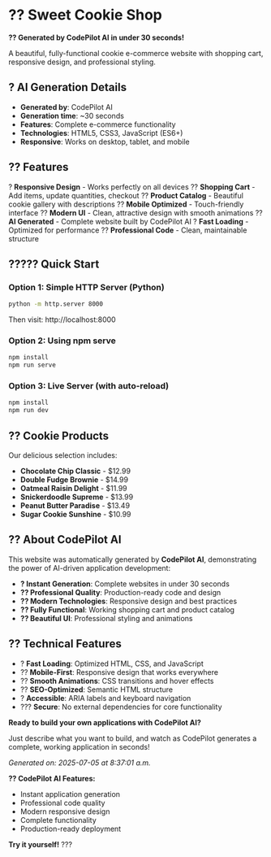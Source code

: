# ?? Sweet Cookie Shop

**?? Generated by CodePilot AI in under 30 seconds!**

A beautiful, fully-functional cookie e-commerce website with shopping cart, responsive design, and professional styling.

## ? AI Generation Details

- **Generated by**: CodePilot AI
- **Generation time**: ~30 seconds
- **Features**: Complete e-commerce functionality
- **Technologies**: HTML5, CSS3, JavaScript (ES6+)
- **Responsive**: Works on desktop, tablet, and mobile

## ?? Features

? **Responsive Design** - Works perfectly on all devices
?? **Shopping Cart** - Add items, update quantities, checkout
?? **Product Catalog** - Beautiful cookie gallery with descriptions
?? **Mobile Optimized** - Touch-friendly interface
?? **Modern UI** - Clean, attractive design with smooth animations
?? **AI Generated** - Complete website built by CodePilot AI
? **Fast Loading** - Optimized for performance
?? **Professional Code** - Clean, maintainable structure

## ????? Quick Start

### Option 1: Simple HTTP Server (Python)
```bash
python -m http.server 8000
```
Then visit: http://localhost:8000

### Option 2: Using npm serve
```bash
npm install
npm run serve
```

### Option 3: Live Server (with auto-reload)
```bash
npm install
npm run dev
```

## ?? Cookie Products

Our delicious selection includes:

- **Chocolate Chip Classic** - $12.99
- **Double Fudge Brownie** - $14.99  
- **Oatmeal Raisin Delight** - $11.99
- **Snickerdoodle Supreme** - $13.99
- **Peanut Butter Paradise** - $13.49
- **Sugar Cookie Sunshine** - $10.99

## ?? About CodePilot AI

This website was automatically generated by **CodePilot AI**, demonstrating the power of AI-driven application development:

- **? Instant Generation**: Complete websites in under 30 seconds
- **?? Professional Quality**: Production-ready code and design
- **?? Modern Technologies**: Responsive design and best practices
- **?? Fully Functional**: Working shopping cart and product catalog
- **?? Beautiful UI**: Professional styling and animations

## ?? Technical Features

- ? **Fast Loading**: Optimized HTML, CSS, and JavaScript
- ?? **Mobile-First**: Responsive design that works everywhere
- ?? **Smooth Animations**: CSS transitions and hover effects
- ?? **SEO-Optimized**: Semantic HTML structure
- ? **Accessible**: ARIA labels and keyboard navigation
- ??? **Secure**: No external dependencies for core functionality

**Ready to build your own applications with CodePilot AI?** 

Just describe what you want to build, and watch as CodePilot generates a complete, working application in seconds!

*Generated on: 2025-07-05 at 8:37:01 a.m.*

**?? CodePilot AI Features:**
- Instant application generation
- Professional code quality
- Modern responsive design
- Complete functionality
- Production-ready deployment

**Try it yourself!** ???